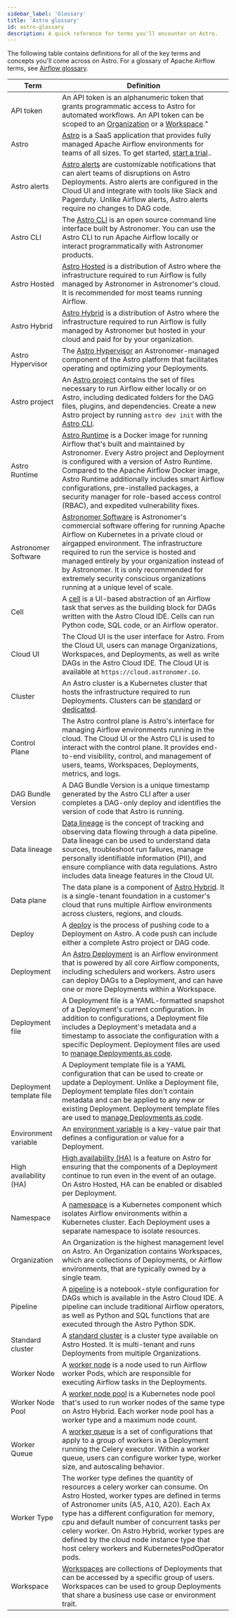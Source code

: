 ```yaml
---
sidebar_label: 'Glossary'
title: 'Astro glossary'
id: astro-glossary
description: A quick reference for terms you'll encounter on Astro.
---
```


The following table contains definitions for all of the key terms and concepts you'll come across on Astro. For a glossary of Apache Airflow terms, see [Airflow glossary](https://docs.astronomer.io/learn/airflow-glossary).

| Term                     | Definition                                                                                                                                                                                                                                                                                                                                                                                                                                           |
| ------------------------ | ---------------------------------------------------------------------------------------------------------------------------------------------------------------------------------------------------------------------------------------------------------------------------------------------------------------------------------------------------------------------------------------------------------------------------------------------------- |
| API token                | An API token is an alphanumeric token that grants programmatic access to Astro for automated workflows. An API token can be scoped to an [Organization](organization-api-tokens.md) or a [Workspace](workspace-api-tokens.md)."                                                                                                                                                                                                                      |
| Astro                    | [Astro](https://www.astronomer.io/product/) is a SaaS application that provides fully managed Apache Airflow environments for teams of all sizes. To get started, [start a trial](https://www.astronomer.io/try-astro/)..                                                                                                                                                                                                                            |
| Astro alerts             | [Astro alerts](alerts.md) are customizable notifications that can alert teams of disruptions on Astro Deployments. Astro alerts are configured in the Cloud UI and integrate with tools like Slack and Pagerduty. Unlike Airflow alerts, Astro alerts require no changes to DAG code.                                                                                                                                                                |
| Astro CLI                | The [Astro CLI](cli/overview.md) is an open source command line interface built by Astronomer. You can use the Astro CLI to run Apache Airflow locally or interact programmatically with Astronomer products.                                                                                                                                                                                                                                        |
| Astro Hosted             | [Astro Hosted](astro-architecture.md) is a distribution of Astro where the infrastructure required to run Airflow is fully managed by Astronomer in Astronomer's cloud. It is recommended for most teams running Airflow.                                                                                                                                                                                                                            |
| Astro Hybrid             | [Astro Hybrid](hybrid-overview.md) is a distribution of Astro where the infrastructure required to run Airflow is fully managed by Astronomer but hosted in your cloud and paid for by your organization.                                                                                                                                                     |
| Astro Hypervisor         | The [Astro Hypervisor](https://www.astronomer.io/press-releases/astronomer-introduces-new-capabilities-to-enable-the-future-of-effortless-cost-effective-managed-airflow/) an Astronomer-managed component of the Astro platform that facilitates operating and optimizing your Deployments.                                                                                                                                                         |
| Astro project            | An [Astro project](cli/develop-project.md) contains the set of files necessary to run Airflow either locally or on Astro, including dedicated folders for the DAG files, plugins, and dependencies. Create a new Astro project by running `astro dev init` with the [Astro CLI](https://docs.astronomer.io/astro/cli/overview).                                                                                                                      |
| Astro Runtime            | [Astro Runtime](runtime-image-architecture.md) is a Docker image for running Airflow that's built and maintained by Astronomer. Every Astro project and Deployment is configured with a version of Astro Runtime. Compared to the Apache Airflow Docker image, Astro Runtime additionally includes smart Airflow configurations, pre-installed packages, a security manager for role-based access control (RBAC), and expedited vulnerability fixes. |
| Astronomer Software      | [Astronomer Software](https://docs.astronomer.io/software) is Astronomer's commercial software offering for running Apache Airflow on Kubernetes in a private cloud or airgapped environment. The infrastructure required to run the service is hosted and managed entirely by your organization instead of by Astronomer. It is only recommended for extremely security conscious organizations running at a unique level of scale.                 |
| Cell                     | A [cell](cloud-ide/quickstart.md#step-3-create-a-python-cell) is a UI-based abstraction of an Airflow task that serves as the building block for DAGs written with the Astro Cloud IDE. Cells can run Python code, SQL code, or an Airflow operator.                                                                                                                                                                                                 |
| Cloud UI                 | The Cloud UI is the user interface for Astro. From the Cloud UI, users can manage Organizations, Workspaces, and Deployments, as well as write DAGs in the Astro Cloud IDE. The Cloud UI is available at `https://cloud.astronomer.io`.                                                                                                                                                                                                              |
| Cluster                  | An Astro cluster is a Kubernetes cluster that hosts the infrastructure required to run Deployments. Clusters can be [standard](https://docs.astronomer.io/astro/resource-reference-hosted#standard-cluster-regions) or [dedicated](https://docs.astronomer.io/astro/resource-reference-hosted#dedicated-cluster-regions).                                                                                                              |
| Control Plane            | The Astro control plane is Astro's interface for managing Airflow environments running in the cloud. The Cloud UI or the Astro CLI is used to interact with the control plane. It provides end-to-end visibility, control, and management of users, teams, Workspaces, Deployments, metrics, and logs.                                                                                                                                               |
| DAG Bundle Version       | A DAG Bundle Version is a unique timestamp generated by the Astro CLI after a user completes a DAG-only deploy and identifies the version of code that Astro is running.                                                                                                                                                                                                                                                                             |
| Data lineage             | [Data lineage](data-lineage-concepts.md) is the concept of tracking and observing data flowing through a data pipeline. Data lineage can be used to understand data sources, troubleshoot run failures, manage personally identifiable information (PII), and ensure compliance with data regulations. Astro includes data lineage features in the Cloud UI.                                                                                         |
| Data plane               | The data plane is a component of [Astro Hybrid](hybrid-overview.md). It is a single-tenant foundation in a customer's cloud that runs multiple Airflow environments across clusters, regions, and clouds.                                                                                                                                                                                                                                            |
| Deploy                   | A [deploy](deploy-code.md) is the process of pushing code to a Deployment on Astro. A code push can include either a complete Astro project or DAG code.                                                                                                                                                                                                                                                                                             |
| Deployment               | An [Astro Deployment](create-deployment.md) is an Airflow environment that is powered by all core Airflow components, including schedulers and workers. Astro users can deploy DAGs to a Deployment, and can have one or more Deployments within a Workspace.                                                                                                                                                                                        |
| Deployment file          | A Deployment file is a YAML-formatted snapshot of a Deployment's current configuration. In addition to configurations, a Deployment file includes a Deployment's metadata and a timestamp to associate the configuration with a specific Deployment. Deployment files are used to [manage Deployments as code](manage-deployments-as-code.md).                                                                                                       |
| Deployment template file | A Deployment template file is a YAML configuration that can be used to create or update a Deployment. Unlike a Deployment file, Deployment template files don't contain metadata and can be applied to any new or existing Deployment. Deployment template files are used to [manage Deployments as code](manage-deployments-as-code.md).                                                                                                            |
| Environment variable     | An [environment variable](environment-variables.md) is a key-value pair that defines a configuration or value for a Deployment.                                                                                                                                                                                                                                                                                                                      |
| High availability (HA)   | [High availability (HA)](deployment-settings.md#enable-high-availability) is a feature on Astro for ensuring that the components of a Deployment continue to run even in the event of an outage. On Astro Hosted, HA can be enabled or disabled per Deployment.                                                                                                                                                                                      |
| Namespace                | A [namespace](https://kubernetes.io/docs/concepts/overview/working-with-objects/namespaces/) is a Kubernetes component which isolates Airflow environments within a Kubernetes cluster. Each Deployment uses a separate namespace to isolate resources.                                                                                                                                                                                              |
| Organization             | An Organization is the highest management level on Astro. An Organization contains Workspaces, which are collections of Deployments, or Airflow environments, that are typically owned by a single team.                                                                                                                                                                                                                                             |
| Pipeline                 | A [pipeline](cloud-ide/quickstart.md#step-2-create-a-pipeline) is a notebook-style configuration for DAGs which is available in the Astro Cloud IDE. A pipeline can include traditional Airflow operators, as well as Python and SQL functions that are executed through the Astro Python SDK.                                                                                                                                                       |
| Standard cluster         | A [standard cluster](resource-reference-hosted.md#standard-cluster-regions) is a cluster type available on Astro Hosted. It is multi-tenant and runs Deployments from multiple Organizations.                                                                                                                                                                                                                                                 |
| Worker Node              | A [worker node](resource-reference-hosted.md#worker-type) is a node used to run Airflow worker Pods, which are responsible for executing Airflow tasks in the Deployments.                                                                                                                                                                                                                                                                           |
| Worker Node Pool         | A [worker node pool](manage-hybrid-clusters.md#about-worker-node-pools) is a Kubernetes node pool that's used to run worker nodes of the same type on Astro Hybrid. Each worker node pool has a worker type and a maximum node count.                                                                                                                                                                                                                |
| Worker Queue             | A [worker queue](configure-worker-queues.md) is a set of configurations that apply to a group of workers in a Deployment running the Celery executor. Within a worker queue, users can configure worker type, worker size, and autoscaling behavior.                                                                                                                                                                                                 |
| Worker Type              | The worker type defines the quantity of resources a celery worker can consume. On Astro Hosted, worker types are defined in terms of Astronomer units (A5, A10, A20). Each Ax type has a different configuration for memory, cpu and default number of concurrent tasks per celery worker. On Astro Hybrid, worker types are defined by the cloud node instance type that host celery workers and KubernetesPodOperator pods.                        |
| Workspace                | [Workspaces](manage-workspaces.md) are collections of Deployments that can be accessed by a specific group of users. Workspaces can be used to group Deployments that share a business use case or environment trait.                                                                                                                                                                                                                                |
